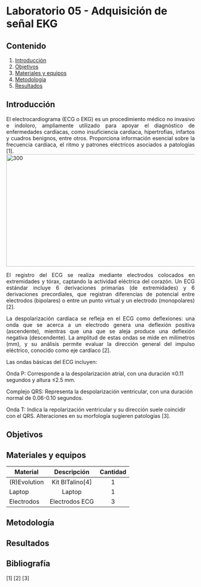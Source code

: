 # Laboratorio 05 - Adquisición de señal EKG
## Contenido
1. [Introducción](#id1)
2. [Objetivos](#id2)
3. [Materiales y equipos](#id3)
4. [Metodologia](#id4)
5. [Resultados](#id5)

## Introducción <a name="id1"></a>
<p style="text-align: justify;">     
El electrocardiograma (ECG o EKG) es un procedimiento médico no invasivo e indoloro, ampliamente utilizado para apoyar el diagnóstico de enfermedades cardíacas, como insuficiencia cardíaca, hipertrofias, infartos y cuadros benignos, entre otros. Proporciona información esencial sobre la frecuencia cardíaca, el ritmo y patrones eléctricos asociados a patologías [1].
  <img src="https://i.gifer.com/QVGh.gif" alt="300" width="1000" height="300"/>
  
<p style="text-align: justify;">  
El registro del ECG se realiza mediante electrodos colocados en extremidades y tórax, captando la actividad eléctrica del corazón. Un ECG estándar incluye 6 derivaciones primarias (de extremidades) y 6 derivaciones precordiales, que registran diferencias de potencial entre electrodos (bipolares) o entre un punto virtual y un electrodo (monopolares) [2].
<p style="text-align: justify;">  
La despolarización cardíaca se refleja en el ECG como deflexiones: una onda que se acerca a un electrodo genera una deflexión positiva (ascendente), mientras que una que se aleja produce una deflexión negativa (descendente). La amplitud de estas ondas se mide en milímetros (mm), y su análisis permite evaluar la dirección general del impulso eléctrico, conocido como eje cardíaco [2].
<p style="text-align: justify;"> 
Las ondas básicas del ECG incluyen:

Onda P: Corresponde a la despolarización atrial, con una duración ≤0.11 segundos y altura ≤2.5 mm.

Complejo QRS: Representa la despolarización ventricular, con una duración normal de 0.06-0.10 segundos.

Onda T: Indica la repolarización ventricular y su dirección suele coincidir con el QRS. Alteraciones en su morfología sugieren patologías [3].


</p>

## Objetivos <a name="id2"></a>

## Materiales y equipos <a name="id3"></a>
| Material     |Descripción      |Cantidad   |
|-----------   |:------------:   |:---------:|
| (R)Evolution |Kit BITalino[4]  |1          |
| Laptop       |Laptop           |1          |
| Electrodos   |Electrodos ECG   |3          |

## Metodología <a name="id4"></a>

## Resultados <a name="id5"></a>


## Bibliografía
[1]
[2]
[3]
